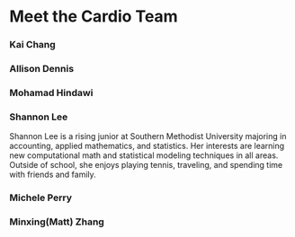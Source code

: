 # Meet the Cardio Team

### Kai Chang

### Allison Dennis

### Mohamad Hindawi

### Shannon Lee
Shannon Lee is a rising junior at Southern Methodist University majoring in accounting, applied mathematics, and statistics. 
Her interests are learning new computational math and statistical modeling techniques in all areas.
Outside of school, she enjoys playing tennis, traveling, and spending time with friends and family.

### Michele Perry

### Minxing(Matt) Zhang
